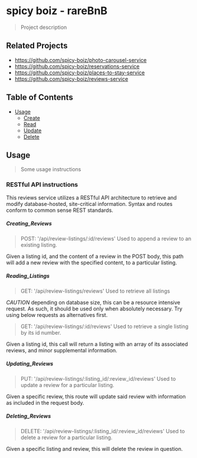 # spicy boiz - rareBnB

> Project description

## Related Projects

  - https://github.com/spicy-boiz/photo-carousel-service
  - https://github.com/spicy-boiz/reservations-service
  - https://github.com/spicy-boiz/places-to-stay-service
  - https://github.com/spicy-boiz/reviews-service

## Table of Contents

- [Usage](#Usage)
  - [Create](#Creating_Reviews)
  - [Read](#Reading_Listings)
  - [Update](#Updating_Reviews)
  - [Delete](#Deleting_Reviews)

## Usage

> Some usage instructions

### RESTful API instructions

This reviews service utilizes a RESTful API architecture to retrieve and modify database-hosted, site-critical information. Syntax and routes conform to common sense REST standards.

##### Creating_Reviews

> POST: '/api/review-listings/:id/reviews'
Used to append a review to an existing listing.

Given a listing id, and the content of a review in the POST body, this path will add a new review with the specified content, to a particular listing.

##### Reading_Listings

> GET: '/api/review-listings/reviews'
Used to retrieve all listings

*CAUTION* depending on database size, this can be a resource intensive request. As such, it should be used only when absolutely necessary. Try using below requests as alternatives first.

> GET: '/api/review-listings/:id/reviews'
Used to retrieve a single listing by its id number.

Given a listing id, this call will return a listing with an array of its associated reviews, and minor supplemental information.

##### Updating_Reviews

> PUT: '/api/review-listings/:listing_id/:review_id/reviews'
Used to update a review for a particular listing.

Given a specific review, this route will update said review with information as included in the request body.

##### Deleting_Reviews

> DELETE: '/api/review-listings/:listing_id/:review_id/reviews'
Used to delete a review for a particular listing.

Given a specific listing and review, this will delete the review in question.


